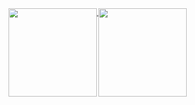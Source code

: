 <a href="https://github.com/yasuhitoiida/github-readme-stats">
  <img align="top" height="175" src="https://github-readme-stats.vercel.app/api?username=yasuhitoiida&show_icons=true&theme=radical" />
</a>
<a href="https://github.com/yasuhitoiida/github-readme-stats">
  <img align="top" height="175" src="https://github-readme-stats.vercel.app/api/top-langs/?username=yasuhitoiida&layout=compact&theme=outrun" />
</a>
